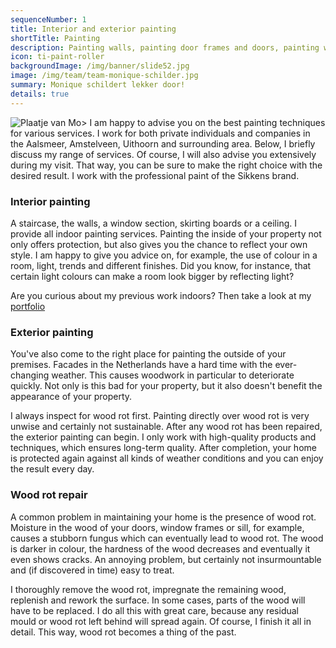 ```yaml
---
sequenceNumber: 1
title: Interior and exterior painting
shortTitle: Painting
description: Painting walls, painting door frames and doors, painting window frames, removing and treating wood rot.
icon: ti-paint-roller
backgroundImage: /img/banner/slide52.jpg
image: /img/team/team-monique-schilder.jpg
summary: Monique schildert lekker door!
details: true
---
```

![Plaatje van Mo>](/img/team/team-monique-schilder.jpg)
I am happy to advise you on the best painting techniques for various services. I work for both private individuals and companies in the Aalsmeer, Amstelveen, Uithoorn and surrounding area. Below, I briefly discuss my range of services. Of course, I will also advise you extensively during my visit. That way, you can be sure to make the right choice with the desired result. I work with the professional paint of the Sikkens brand.

### Interior painting

A staircase, the walls, a window section, skirting boards or a ceiling. I provide all indoor painting services. Painting the inside of your property not only offers protection, but also gives you the chance to reflect your own style. I am happy to give you advice on, for example, the use of colour in a room, light, trends and different finishes. Did you know, for instance, that certain light colours can make a room look bigger by reflecting light? 

Are you curious about my previous work indoors? Then take a look at my [portfolio](/portfolio)

### Exterior painting

You've also come to the right place for painting the outside of your premises. Facades in the Netherlands have a hard time with the ever-changing weather. This causes woodwork in particular to deteriorate quickly. Not only is this bad for your property, but it also doesn't benefit the appearance of your property. 

I always inspect for wood rot first. Painting directly over wood rot is very unwise and certainly not sustainable. After any wood rot has been repaired, the exterior painting can begin. I only work with high-quality products and techniques, which ensures long-term quality. After completion, your home is protected again against all kinds of weather conditions and you can enjoy the result every day.

### Wood rot repair

A common problem in maintaining your home is the presence of wood rot. Moisture in the wood of your doors, window frames or sill, for example, causes a stubborn fungus which can eventually lead to wood rot. The wood is darker in colour, the hardness of the wood decreases and eventually it even shows cracks. An annoying problem, but certainly not insurmountable and (if discovered in time) easy to treat.

I thoroughly remove the wood rot, impregnate the remaining wood, replenish and rework the surface. In some cases, parts of the wood will have to be replaced. I do all this with great care, because any residual mould or wood rot left behind will spread again. Of course, I finish it all in detail. This way, wood rot becomes a thing of the past.


